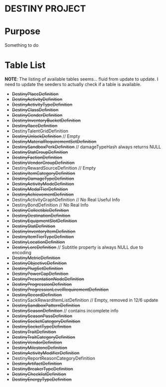 DESTINY PROJECT
===============

# Purpose
Something to do

# Table List
**NOTE**: The listing of available tables seems... fluid from update to update. I need to update the seeders to actually check if a table is available.

- ~~DestinyPlaceDefinition~~
- ~~DestinyActivityDefinition~~
- ~~DestinyActivityTypeDefinition~~
- ~~DestinyClassDefinition~~
- ~~DestinyGenderDefinition~~
- ~~DestinyInventoryBucketDefinition~~
- ~~DestinyRaceDefinition~~
- DestinyTalentGridDefinition
- ~~DestinyUnlockDefinition~~ // Empty
- ~~DestinyMaterialRequirementSetDefinition~~
- ~~DestinySandboxPerkDefinition~~ // damageTypeHash always returns NULL
- ~~DestinyStatGroupDefinition~~
- ~~DestinyFactionDefinition~~
- ~~DestinyVendorGroupDefinition~~
- DestinyRewardSourceDefinition // Empty
- ~~DestinyItemCategoryDefinition~~
- ~~DestinyDamageTypeDefinition~~
- ~~DestinyActivityModeDefinition~~
- ~~DestinyMedalTierDefinition~~
- ~~DestinyAchievementDefinition~~
- DestinyActivityGraphDefinition // No Real Useful Info
- DestinyBondDefinition // No Real Info
- ~~DestinyCollectibleDefinition~~
- ~~DestinyDestinationDefinition~~
- ~~DestinyEquipmentSlotDefinition~~
- ~~DestinyStatDefinition~~
- ~~DestinyInventoryItemDefinition~~
- ~~DestinyItemTierTypeDefinition~~
- ~~DestinyLocationDefinition~~
- ~~DestinyLoreDefinition~~ // Subtitle property is always NULL due to encoding
- ~~DestinyMetricDefinition~~
- ~~DestinyObjectiveDefinition~~
- ~~DestinyPlugSetDefinition~~
- ~~DestinyPowerCapDefinition~~
- ~~DestinyPresentationNodeDefinition~~
- ~~DestinyProgressionDefinition~~
- ~~DestinyProgressionLevelRequirementDefinition~~
- ~~DestinyRecordDefinition~~
- DestinySackRewardItemListDefinition // Empty, removed in 12/6 update
- ~~DestinySandboxPatternDefinition~~
- ~~DestinySeasonDefinition~~ // contains incomplete info
- ~~DestinySeasonPassDefinition~~
- ~~DestinySocketCategoryDefinition~~
- ~~DestinySocketTypeDefinition~~
- ~~DestinyTraitDefinition~~
- ~~DestinyTraitCategoryDefinition~~
- ~~DestinyVendorDefinition~~
- ~~DestinyMilestoneDefinition~~
- ~~DestinyActivityModifierDefinition~~
- DestinyReportReasonCategoryDefinition
- ~~DestinyArtifactDefinition~~
- ~~DestinyBreakerTypeDefinition~~
- ~~DestinyChecklistDefinition~~
- ~~DestinyEnergyTypeDefinition~~
